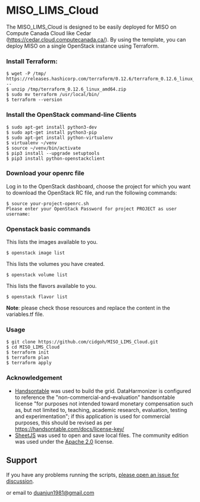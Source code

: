 # MISO_LIMS_Cloud

The MISO_LIMS_Cloud is designed to be easily deployed for MISO on Compute Canada Cloud like Cedar (https://cedar.cloud.computecanada.ca/). By using the template, you can deploy MISO on a single OpenStack instance using Terraform.

### Install Terraform:

```
$ wget -P /tmp/ https://releases.hashicorp.com/terraform/0.12.6/terraform_0.12.6_linux_amd64.zip
--
$ unzip /tmp/terraform_0.12.6_linux_amd64.zip
$ sudo mv terraform /usr/local/bin/
$ terraform --version
```

### Install the OpenStack command-line Clients
```
$ sudo apt-get install python3-dev
$ sudo apt-get install python3-pip
$ sudo apt-get install python-virtualenv
$ virtualenv ~/venv
$ source ~/venv/bin/activate
$ pip3 install --upgrade setuptools
$ pip3 install python-openstackclient
```

### Download your openrc file

Log in to the OpenStack dashboard, choose the project for which you want to download the OpenStack RC file, and run the following commands:
```
$ source your-project-openrc.sh
Please enter your OpenStack Password for project PROJECT as user username:
```
### Openstack basic commands

This lists the images available to you.
```
$ openstack image list
```
This lists the volumes you have created.
```
$ openstack volume list
```
This lists the flavors available to you.
```
$ openstack flavor list
```

<b>Note</b>: please check those resources and replace the content in the variables.tf file.

### Usage

```
$ git clone https://github.com/cidgoh/MISO_LIMS_Cloud.git
$ cd MISO_LIMS_Cloud
$ terraform init
$ terraform plan
$ terraform apply
```

### Acknowledgement

- [Handsontable](https://handsontable.com/) was used to build the grid.  DataHarmonizer is configured to reference the "non-commercial-and-evaluation" handsontable license "for purposes not intended toward monetary compensation such as, but not limited to, teaching, academic research, evaluation, testing and experimentation"; if this application is used for commercial purposes, this should be revised as per https://handsontable.com/docs/license-key/
- [SheetJS](https://sheetjs.com/) was used to open and save local files. The community edition was used under the [Apache 2.0](https://github.com/SheetJS/sheetjs/blob/master/LICENSE) license.

## Support

If you have any problems running the scripts, [please open an issue for discussion][1].

[1]: https://github.com/cidgoh/MISO_LIMS_Cloud/issues
or email to duanjun1981@gmail.com
